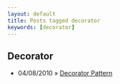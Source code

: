 ```yaml
---
layout: default
title: Posts tagged decorator
keywords: [decorator]
---
```

<h2 class="category">Decorator</h2>
<ul class="posts">
<li>
<p>
<span class="date">04/08/2010</span> &raquo; 
<a href="/blog/decorator-pattern">Decorator Pattern</a>
</p>
</li> 
</ul>
